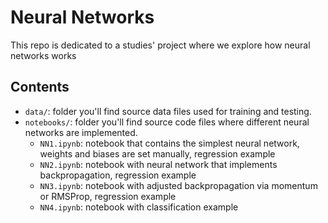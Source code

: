 # Neural Networks

This repo is dedicated to a studies' project where we explore how neural networks works

## Contents

- `data/`: folder you'll find source data files used for training and testing.
- `notebooks/`: folder you'll find source code files where different neural networks are implemented.
    - `NN1.ipynb`: notebook that contains the simplest neural network, weights and biases are set manually, regression example
    - `NN2.ipynb`: notebook with neural network that implements backpropagation, regression example
    - `NN3.ipynb`: notebook with adjusted backpropagation via momentum or RMSProp, regression example
    - `NN4.ipynb`: notebook with classification example
